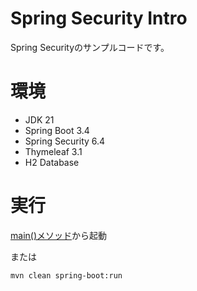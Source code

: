 Spring Security Intro
=====================
Spring Securityのサンプルコードです。

# 環境
- JDK 21
- Spring Boot 3.4
- Spring Security 6.4
- Thymeleaf 3.1
- H2 Database

# 実行
[main()メソッド](src/main/java/com/example/springsecurityintro/SpringSecurityIntroApplication.java)から起動

または

```shell
mvn clean spring-boot:run
```

